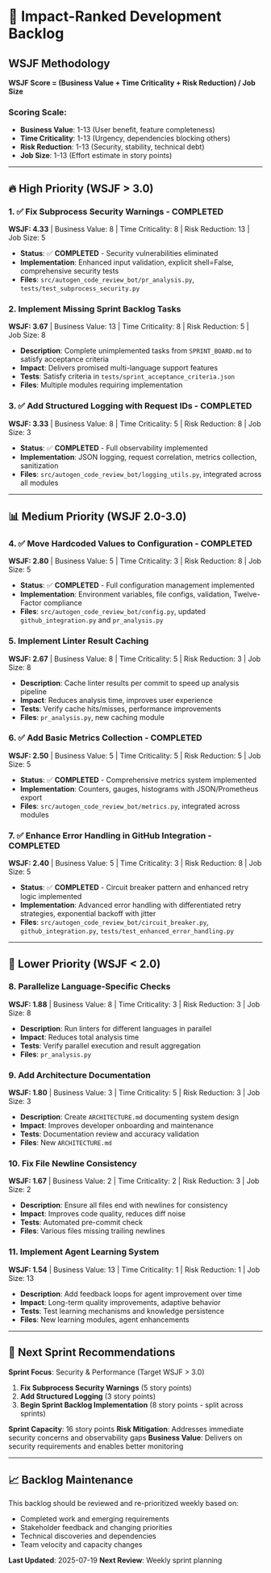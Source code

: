 # 🎯 Impact-Ranked Development Backlog

## WSJF Methodology
**WSJF Score = (Business Value + Time Criticality + Risk Reduction) / Job Size**

### Scoring Scale:
- **Business Value**: 1-13 (User benefit, feature completeness)
- **Time Criticality**: 1-13 (Urgency, dependencies blocking others)
- **Risk Reduction**: 1-13 (Security, stability, technical debt)
- **Job Size**: 1-13 (Effort estimate in story points)

---

## 🔥 High Priority (WSJF > 3.0)

### 1. ✅ Fix Subprocess Security Warnings - COMPLETED
**WSJF: 4.33** | Business Value: 8 | Time Criticality: 8 | Risk Reduction: 13 | Job Size: 5
- **Status**: ✅ **COMPLETED** - Security vulnerabilities eliminated
- **Implementation**: Enhanced input validation, explicit shell=False, comprehensive security tests
- **Files**: `src/autogen_code_review_bot/pr_analysis.py`, `tests/test_subprocess_security.py`

### 2. Implement Missing Sprint Backlog Tasks  
**WSJF: 3.67** | Business Value: 13 | Time Criticality: 8 | Risk Reduction: 5 | Job Size: 8
- **Description**: Complete unimplemented tasks from `SPRINT_BOARD.md` to satisfy acceptance criteria
- **Impact**: Delivers promised multi-language support features
- **Tests**: Satisfy criteria in `tests/sprint_acceptance_criteria.json`
- **Files**: Multiple modules requiring implementation

### 3. ✅ Add Structured Logging with Request IDs - COMPLETED
**WSJF: 3.33** | Business Value: 8 | Time Criticality: 5 | Risk Reduction: 8 | Job Size: 3
- **Status**: ✅ **COMPLETED** - Full observability implemented
- **Implementation**: JSON logging, request correlation, metrics collection, sanitization
- **Files**: `src/autogen_code_review_bot/logging_utils.py`, integrated across all modules

---

## 📊 Medium Priority (WSJF 2.0-3.0)

### 4. ✅ Move Hardcoded Values to Configuration - COMPLETED
**WSJF: 2.80** | Business Value: 5 | Time Criticality: 3 | Risk Reduction: 8 | Job Size: 5
- **Status**: ✅ **COMPLETED** - Full configuration management implemented
- **Implementation**: Environment variables, file configs, validation, Twelve-Factor compliance
- **Files**: `src/autogen_code_review_bot/config.py`, updated `github_integration.py` and `pr_analysis.py`

### 5. Implement Linter Result Caching
**WSJF: 2.67** | Business Value: 8 | Time Criticality: 5 | Risk Reduction: 3 | Job Size: 8
- **Description**: Cache linter results per commit to speed up analysis pipeline
- **Impact**: Reduces analysis time, improves user experience
- **Tests**: Verify cache hits/misses, performance improvements
- **Files**: `pr_analysis.py`, new caching module

### 6. ✅ Add Basic Metrics Collection - COMPLETED
**WSJF: 2.50** | Business Value: 5 | Time Criticality: 5 | Risk Reduction: 5 | Job Size: 5
- **Status**: ✅ **COMPLETED** - Comprehensive metrics system implemented
- **Implementation**: Counters, gauges, histograms with JSON/Prometheus export
- **Files**: `src/autogen_code_review_bot/metrics.py`, integrated across modules

### 7. ✅ Enhance Error Handling in GitHub Integration - COMPLETED
**WSJF: 2.40** | Business Value: 5 | Time Criticality: 3 | Risk Reduction: 8 | Job Size: 5
- **Status**: ✅ **COMPLETED** - Circuit breaker pattern and enhanced retry logic implemented
- **Implementation**: Advanced error handling with differentiated retry strategies, exponential backoff with jitter
- **Files**: `src/autogen_code_review_bot/circuit_breaker.py`, `github_integration.py`, `tests/test_enhanced_error_handling.py`

---

## 🔧 Lower Priority (WSJF < 2.0)

### 8. Parallelize Language-Specific Checks
**WSJF: 1.88** | Business Value: 8 | Time Criticality: 3 | Risk Reduction: 3 | Job Size: 8
- **Description**: Run linters for different languages in parallel
- **Impact**: Reduces total analysis time
- **Tests**: Verify parallel execution and result aggregation
- **Files**: `pr_analysis.py`

### 9. Add Architecture Documentation
**WSJF: 1.80** | Business Value: 3 | Time Criticality: 5 | Risk Reduction: 3 | Job Size: 3
- **Description**: Create `ARCHITECTURE.md` documenting system design
- **Impact**: Improves developer onboarding and maintenance
- **Tests**: Documentation review and accuracy validation
- **Files**: New `ARCHITECTURE.md`

### 10. Fix File Newline Consistency
**WSJF: 1.67** | Business Value: 2 | Time Criticality: 2 | Risk Reduction: 3 | Job Size: 2
- **Description**: Ensure all files end with newlines for consistency
- **Impact**: Improves code quality, reduces diff noise
- **Tests**: Automated pre-commit check
- **Files**: Various files missing trailing newlines

### 11. Implement Agent Learning System
**WSJF: 1.54** | Business Value: 13 | Time Criticality: 1 | Risk Reduction: 1 | Job Size: 13
- **Description**: Add feedback loops for agent improvement over time
- **Impact**: Long-term quality improvements, adaptive behavior
- **Tests**: Test learning mechanisms and knowledge persistence
- **Files**: New learning modules, agent enhancements

---

## 🎯 Next Sprint Recommendations

**Sprint Focus**: Security & Performance (Target WSJF > 3.0)

1. **Fix Subprocess Security Warnings** (5 story points)
2. **Add Structured Logging** (3 story points) 
3. **Begin Sprint Backlog Implementation** (8 story points - split across sprints)

**Sprint Capacity**: 16 story points
**Risk Mitigation**: Addresses immediate security concerns and observability gaps
**Business Value**: Delivers on security requirements and enables better monitoring

---

## 📈 Backlog Maintenance

This backlog should be reviewed and re-prioritized weekly based on:
- Completed work and emerging requirements
- Stakeholder feedback and changing priorities  
- Technical discoveries and dependencies
- Team velocity and capacity changes

**Last Updated**: 2025-07-19
**Next Review**: Weekly sprint planning